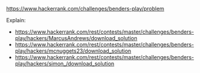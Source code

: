 https://www.hackerrank.com/challenges/benders-play/problem

Explain:

- https://www.hackerrank.com/rest/contests/master/challenges/benders-play/hackers/MarcusAndrews/download_solution
- https://www.hackerrank.com/rest/contests/master/challenges/benders-play/hackers/mcnuggets23/download_solution
- https://www.hackerrank.com/rest/contests/master/challenges/benders-play/hackers/simon_/download_solution
